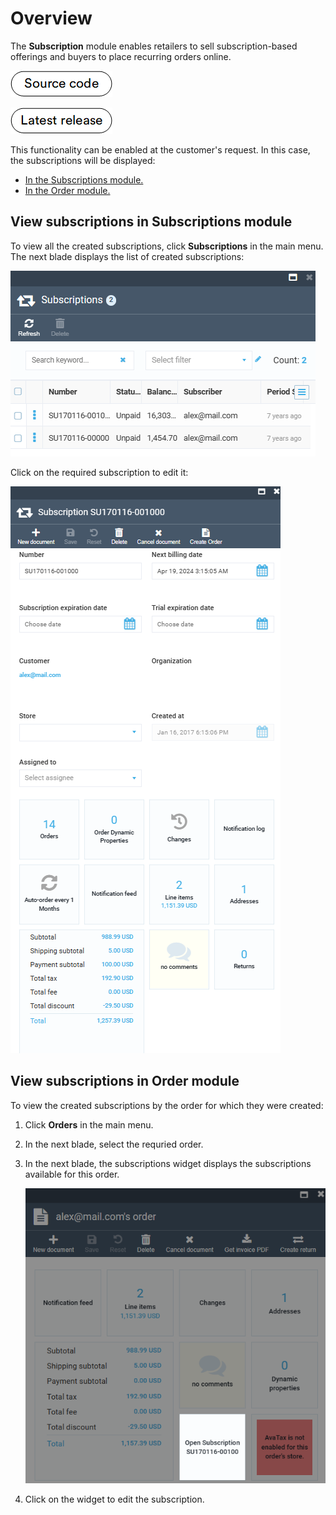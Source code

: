 # Overview

The **Subscription** module enables retailers to sell subscription-based offerings and buyers to place recurring orders online. 

[![Source code](media/source_code.png)](https://github.com/VirtoCommerce/vc-module-subscription)

[![Download](media/latest_release.png)](https://github.com/VirtoCommerce/vc-module-subscription/releases)


This functionality can be enabled at the customer's request. In this case, the subscriptions will be displayed:

* [In the Subscriptions module.](overview.md#view-subscriptions-in-subscriptions-module)
* [In the Order module.](overview.md#view-subscriptions-in-order-module)

## View subscriptions in Subscriptions module

To view all the created subscriptions, click **Subscriptions** in the main menu. The next blade displays the list of created subscriptions:

![Subscriptions](media/subscriptions-in-subscriptions-module.png)

Click on the required subscription to edit it:

![Edit subscription](media/edit-subscription.png)

## View subscriptions in Order module

To view the created subscriptions by the order for which they were created:

1. Click **Orders** in the main menu.
1. In the next blade, select the requried order.
1. In the next blade, the subscriptions widget displays the subscriptions available for this order.

    ![Subscrptions widget](media/subscriptions-widget.png)

1. Click on the widget to edit the subscription.
